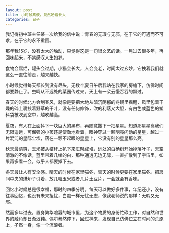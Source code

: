 ```yaml
---
layout: post
title: 小时候真傻，竟然盼着长大
categories: 日子
---
```

我记得初中班主任某一次给我的信中说：青春的无瑕与无邪，在于它的可遇而不可求，在于它的永不重回。

那年我15岁，没有太大的触动，只觉得这是一句很文艺的话。一晃过去很多年，再回味起来，不禁感叹人生如梦。

食物会腐烂，罐头会过期，小猫会长大，人会变老，时间太过玄妙，它拽着我们就这么一直往前走，越来越快。

小时候觉得每天都长到没有尽头，无数个夏日午后我站在我家的房檐下，仿佛时间都要静止了。虫鸣从不远处的菜园传过来，天上有一朵云慢吞吞的飘过。

春天的时候北方会刮春风，就像是要把大地从暗沉阴郁的冬眠里摇醒，风里包着干燥的碎土裹挟着野草的干叶，没有任何修饰，吹的利落又大胆，有白色或蓝色的塑料袋被吹到空中，越吹越高。

夏夜，有人在上面抖下一块巨大的黑布，再随意撒下一把星星。知道那星星离我们无限遥远，可倔强的小孩还是使劲地看着，眼神穿过一颗明亮闪动的星星，越过一片混沌的星际尘埃，落在一颗不起眼的星星上，它没有别的星星那么亮。

秋天最清爽，玉米被从秸秆上扒下来汇聚成堆，远处的白杨树开始掉落叶子，天空清澈的不像话，蓝里带着几缕的白，那种通透无边无际，一直扩散到了宇宙里，如果再多看一会，似乎人都要掉下去。

冬天最让人有安全感。晴天的时候在家里猫冬，雪天的时候更要在家里猫冬。把房间中央的煤炉子引着，放几粒玉米或者几片土豆片，一会就会有香味。

回忆小时候总是很幸福，那时的四季分明，每天可以做好多件事，年纪还小，没有往事回忆，也没有未来担忧，白痴一样无忧无虑，像我老师说的那样：无暇又无邪。

然而多年过去，置身繁华喧嚣的城市里，为这个物质的身份忙碌工作，对自然和世界的触角却日渐迟钝。偶尔蓦然停下，回过神来，发现自己仿佛伫立在时间的荒原上，孑然一身，像一个流浪者。
